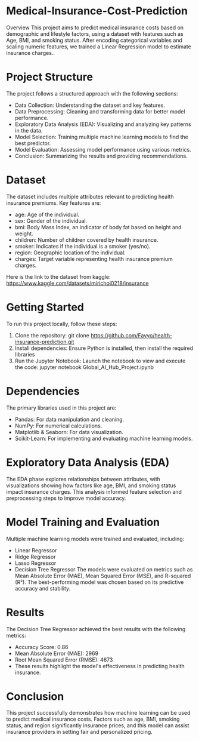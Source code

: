 # Medical-Insurance-Cost-Prediction

Overview
This project aims to predict medical insurance costs based on demographic and lifestyle factors, using a dataset with features such as Age, BMI, and smoking status. After encoding categorical variables and scaling numeric features, we trained a Linear Regression model to estimate insurance charges..

# Project Structure
The project follows a structured approach with the following sections:

- Data Collection: Understanding the dataset and key features.
- Data Preprocessing: Cleaning and transforming data for better model performance.
- Exploratory Data Analysis (EDA): Visualizing and analyzing key patterns in the data.
- Model Selection: Training multiple machine learning models to find the best predictor.
- Model Evaluation: Assessing model performance using various metrics.
- Conclusion: Summarizing the results and providing recommendations.

# Dataset
The dataset includes multiple attributes relevant to predicting health insurance premiums. Key features are:

- age: Age of the individual.
- sex: Gender of the individual.
- bmi: Body Mass Index, an indicator of body fat based on height and weight.
- children: Number of children covered by health insurance.
- smoker: Indicates if the individual is a smoker (yes/no).
- region: Geographic location of the individual.
- charges: Target variable representing health insurance premium charges.

Here is the link to the dataset from kaggle: https://www.kaggle.com/datasets/mirichoi0218/insurance

# Getting Started
To run this project locally, follow these steps:

1. Clone the repository: git clone https://github.com/Fayyo/health-insurance-prediction.git
2. Install dependencies: Ensure Python is installed, then install the required libraries
3. Run the Jupyter Notebook: Launch the notebook to view and execute the code: jupyter notebook Global_AI_Hub_Project.ipynb

# Dependencies
The primary libraries used in this project are:

- Pandas: For data manipulation and cleaning.
- NumPy: For numerical calculations.
- Matplotlib & Seaborn: For data visualization.
- Scikit-Learn: For implementing and evaluating machine learning models.

# Exploratory Data Analysis (EDA)
The EDA phase explores relationships between attributes, with visualizations showing how factors like age, BMI, and smoking status impact insurance charges. This analysis informed feature selection and preprocessing steps to improve model accuracy.

# Model Training and Evaluation
Multiple machine learning models were trained and evaluated, including:

- Linear Regressor
- Ridge Regressor
- Lasso Regressor
- Decision Tree Regressor The models were evaluated on metrics such as Mean Absolute Error (MAE), Mean Squared Error (MSE), and R-squared (R²). The best-performing model was chosen based on its 
  predictive accuracy and stability.

# Results
The Decision Tree Regressor achieved the best results with the following metrics:

- Accuracy Score: 0.86
- Mean Absolute Error (MAE): 2969
- Root Mean Squared Error (RMSE): 4673
- These results highlight the model's effectiveness in predicting health insurance.

# Conclusion
This project successfully demonstrates how machine learning can be used to predict medical insurance costs. Factors such as age, BMI, smoking status, and region significantly insurance prices, and this model can assist insurance providers in setting fair and personalized pricing.
